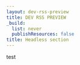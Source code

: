```yaml
---
layout: dev-rss-preview
title: DEV RSS PREVIEW
_build:
  list: never
  publishResources: false
title: Headless section
---
```

test
